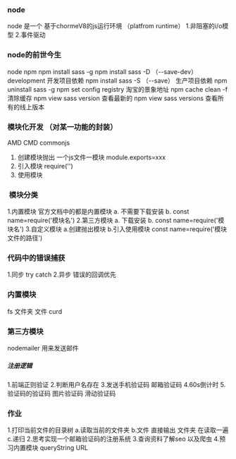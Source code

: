 ### node
node 是一个 基于chormeV8的js运行环境 （platfrom runtime）
1.非阻塞的i/o模型
2.事件驱动

### node的前世今生
node 
npm
npm install  sass -g
npm install  sass -D （--save-dev） development 开发项目依赖
npm install  sass -S  （--save） 生产项目依赖
npm uninstall sass -g
npm set config registry 淘宝的景象地址
npm  cache clean -f  清除缓存
npm  view  sass version   查看最新的
npm  view  sass versions  查看所有的线上版本  

### 模块化开发 （对某一功能的封装）
AMD CMD commonjs
1. 创建模块抛出 一个js文件一模块  module.exports=xxx
2. 引入模块  require('')
3. 使用模块

###  模块分类
1.内置模块  官方文档中的都是内置模块
  a. 不需要下载安装
  b. const  name=require('模块名')
2.第三方模块
  a. 下载安装
  b. const  name=require('模块名')
3.自定义模块
  a.创建抛出模块
  b.引入使用模块 const  name=require('模块文件的路径')
### 代码中的错误捕获
1.同步 try catch
2.异步 错误的回调优先
### 内置模块
  fs  文件夹   文件    curd

### 第三方模块

nodemailer   用来发送邮件


##### 注册逻辑
1.前端正则验证 
2.判断用户名存在
3.发送手机验证码 邮箱验证码
4.60s倒计时
5.验证码的验证码 图片验证码  滑动验证码


###  作业 
1.打印当前文件的目录树
 a.读取当前的文件夹
 b.文件 直接输出  文件夹 在读取一遍
 c.递归
2.思考实现一个邮箱验证码的注册系统
3.查询资料了解seo 以及爬虫
4.预习内置模块  queryString  URL


